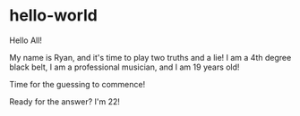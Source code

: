 # hello-world

Hello All!

My name is Ryan, and it's time to play two truths and a lie! I am a 4th degree black belt, I am a professional musician, and I am 19 years old!

Time for the guessing to commence!

Ready for the answer? I'm 22!
